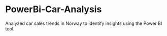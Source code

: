 # PowerBi-Car-Analysis

Analyzed car sales trends in Norway to identify insights using the Power BI tool.
